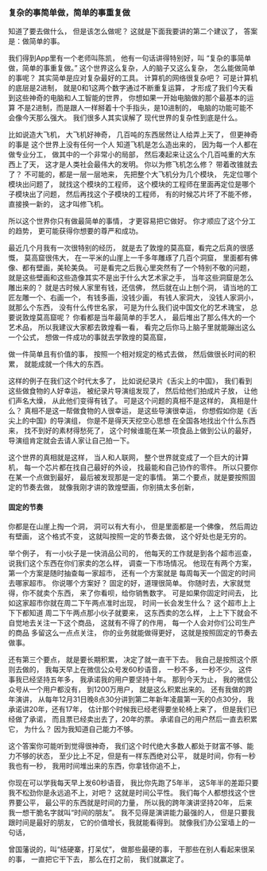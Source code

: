 ### 复杂的事简单做，简单的事重复做
知道了要去做什么，
但是该怎么做呢？
这就是下面我要讲的第二个建议了，
答案是：做简单的事。

我们得到App里有一个老师叫陈凯，
他有一句话讲得特别好，叫
“复杂的事简单做，简单的事重复做。”
这个世界这么复杂，人的脑子又这么复杂，
怎么能做简单的事呢？
其实简单是应对复杂最好的工具。
计算机的网络很复杂吧？
可是计算机的底层是2进制，
就是0和1这两个数字通过不断重复运算，
才形成了我们今天看到这些神奇的电脑和人工智能的世界，
你想如果一开始电脑做的那个最基本的运算
不是2进制，而是跟人一样掰着十个手指头，是10进制的，
电脑的功能可能不会像今天那么强大。
我们很多人其实误解了
现代世界的复杂性到底是什么。

比如说造大飞机，
大飞机好神奇，
几百吨的东西居然让人给弄上天了，
但更神奇的事是
这个世界上没有任何一个人
知道飞机是怎么造出来的，
因为每一个人都在做专业分工，
做其中的一个非常小的局部，
然后凑起来让这么个几百吨重的大东西上了天，
这才是人类社会最伟大的发明。
你以为修飞机怎么修？
带着改锥就去了？
不可能的，都是一层一层地来，
先把整个大飞机分为几个模块，
先定位哪个模块出问题了，
就找这个模块的工程师，
这个模块的工程师在里面再定位是哪个子模块出了问题，
然后再找这个子模块的工程师，
有的时候芯片坏了不能不修，
直接换一新的，
这才叫修飞机。

所以这个世界你只有做最简单的事情，
才更容易把它做好。
你才顺应了这个分工的趋势，
更可能获得你想要的尊严和成功。

最近几个月我有一次很特别的经历，
就是去了敦煌的莫高窟，看完之后真的很感慨，
莫高窟很伟大，
在一平米的山崖上一千多年雕琢了几百个洞窟，
里面都有佛像、都有壁画，美轮美奂。
可是看完之后我心里突然有了一个特别不敬的问题，
就是这些壁画和这些造像其实不是出于什么大艺术家之手，
当年这些洞窟是怎么雕出来的？
就是古时候人家里有钱，还信佛，
然后就在山上刨个洞，
请当地的工匠左雕一个、右画一个，
有钱多画，没钱少画，
有钱人家洞大，
没钱人家洞小，就那么个东西，
没有什么传世名家，
可是为什么我们说中国文化的艺术瑰宝，
总要说敦煌莫高窟呢？
你看都是当年最简单的手艺人，
最后堆出了那么伟大的一个艺术品，
所以我建议大家都去敦煌看一看，
看完之后你马上脑子里就能蹦出这么一个公式，
想做一件成功的事就去学敦煌的莫高窟，

做一件简单且有价值的事，
按照一个相对规定的格式去做，
然后做很长时间的积累，
就能成就一个伟大的东西。

这样的例子在我们这个时代太多了，
比如说纪录片《舌尖上的中国》，
我们看到这些做食物的人好幸运，
被纪录片导演组发现了，
然后给他们拍成片子放，
让他们声名大燥，
从此他们变得有钱了。
可是这个问题的真相不是这样的，
真相是什么？
真相不是这一帮做食物的人很幸运，
是这些导演很幸运，
你想假如你是《舌尖上的中国》的导演组，
你是不是得天天挖空心思想
在全国各地找出个什么东西来，
找不到好的素材得愁死了，
这个时候谁能在某一项食品上做到公认的最好，
导演组肯定就会去请人家让自己拍一下。

这个世界的真相就是这样，
当人和人联网，
整个世界就变成了一个巨大的计算机，
每一个芯片都在找自己最好的外设，
找最能和自己协作的零件。
所以只要你在某一个点做到最好，
最后被发现那是一定的事情。
第二个要点，就是要按照固定的节奏去做，
就像我刚才讲的敦煌壁画，你别搞太多创新，

#### 固定的节奏
你都是在山崖上掏一个洞，
洞可以有大有小，
但是里面都是一个佛像，
然后周边有壁画，
这个格式不变，
这就叫按照一定的节奏去做，
这个好处也是无穷的。

举个例子，
有一小伙子是一快消品公司的，
他每天的工作就是到各个超市巡查，
说我们这个东西在你们家卖的怎么样，
调查一下市场情况。
他现在有两个方案，
第一个方案是随时抽查每一家超市，
还有一个方案就是
每周每天一个固定的时间去哪家超市。
你说哪个方案好？
固定的好，道理很简单。
你随时去，大家就觉得，你不就卖个东西，
来了你看呗，给你销售数字。
可是如果你固定时间去，
比如这家超市你就在周二下午两点准时出现，
时间一长会发生什么？
这个超市上上下下都知道
周二下午两点那小伙子就要来，
这东西卖的怎么样，
上上下下就会不自觉地去关注一下这个商品，
这就有不得了的作用，
每一个人会对你们公司生产的商品
多留这么一点点关注，
你的业务就能做得更好，
这就是按照固定的节奏去做事。

还有第三个要点，
就是要长期积累，
决定了就一直干下去。
我自己是按照这个原则去做的，
我每天早上在微信公众号发60秒语音，
一秒不多，一秒不少。
这件事我已经坚持五年多，
我承诺我的用户要坚持十年。
那到今天为止，
我的微信公众号从一个用户都没有，
到1200万用户，
就是这么积累出来的。
还有我做的跨年演讲，
从每年12月31日晚8点30分讲到第二年新年凌晨第一天的0点30分，
我承诺讲20年，还有17年，
估计那个时候我已经老得要坐轮椅上来了，
但是我们已经做了承诺，
而且票已经卖出去了，20年的票。
承诺自己的用户然后一直去积累它，
为什么？
因为我知道自己能力不够。

这个答案你可能听到觉得很神奇，
我们这个时代绝大多数人都处于财富不够、能力不够的状态，
至少比上不足，但是有一样东西绝对公平，
就是时间，你有一秒我也有一秒，
我用时间堆出来的东西，你拿钱你追不上，

你现在可以学我每天早上发60秒语音，
我比你先跑了5年半，
这5年半的差距只要我不松劲你是永远追不上，对吧？
这就是时间公平性。
我们每个人都想找这个世界要公平，
最公平的东西就是时间的力量，
所以我的跨年演讲坚持20年，
后来我一想干脆名字就叫“时间的朋友”。
我不见得是演讲能力最强的人，
但是只要我跟时间是最好的朋友，
它的价值增长，我就能看得到。
就像我们办公室墙上的一句话，

曾国藩说的，叫“结硬寨，打呆仗”，
做那些最硬的事，
干那些在别人看起来很呆的事，
一直把它干下去，
那么在打之前，
我们就赢定了。
